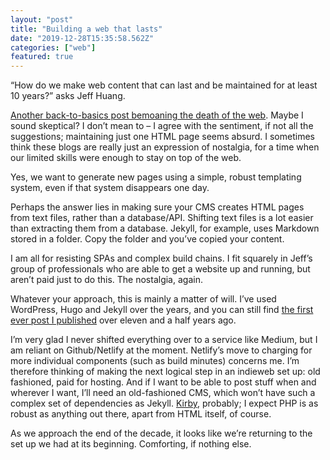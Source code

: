 ```yaml
---
layout: "post"
title: "Building a web that lasts"
date: "2019-12-28T15:35:58.562Z"
categories: ["web"]
featured: true
---
```


<q>How do we make web content that can last and be maintained for at least 10 years?</q> asks Jeff Huang.

[Another back-to-basics post bemoaning the death of the web](https://jeffhuang.com/designed_to_last/). Maybe I sound skeptical? I don’t mean to – I agree with the sentiment, if not all the suggestions; maintaining just one HTML page seems absurd. I sometimes think these blogs are really just an expression of nostalgia, for a time when our limited skills were enough to stay on top of the web.

Yes, we want to generate new pages using a simple, robust templating system, even if that system disappears one day.

Perhaps the answer lies in making sure your CMS creates HTML pages from text files, rather than a database/API. Shifting text files is a lot easier than extracting them from a database. Jekyll, for example, uses Markdown stored in a folder. Copy the folder and you’ve copied your content.

I am all for resisting SPAs and complex build chains. I fit squarely in Jeff’s group of professionals who are able to get a website up and running, but aren’t paid just to do this. The nostalgia, again.

Whatever your approach, this is mainly a matter of will. I’ve used WordPress, Hugo and Jekyll over the years, and you can still find [the first ever post I published](/paternoster/posts/times-for-print-georgia-for-screen/) over eleven and a half years ago.

I’m very glad I never shifted everything over to a service like Medium, but I am reliant on Github/Netlify at the moment. Netlify’s move to charging for more individual components (such as build minutes) concerns me. I’m therefore thinking of making the next logical step in an indieweb set up: old fashioned, paid for hosting. And if I want to be able to post stuff when and wherever I want, I’ll need an old-fashioned CMS, which won’t have such a complex set of dependencies as Jekyll. [Kirby](https://getkirby.com), probably; I expect PHP is as robust as anything out there, apart from HTML itself, of course.

As we approach the end of the decade, it looks like we’re returning to the set up we had at its beginning. Comforting, if nothing else.
